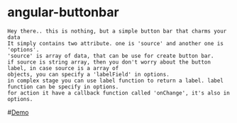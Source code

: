 # angular-buttonbar

	Hey there.. this is nothing, but a simple button bar that charms your data 
	It simply contains two attribute. one is 'source' and another one is 'options'.
	'source' is array of data, that can be use for create button bar.
	if source is string array, then you don't worry about the button label, in case source is a array of
	objects, you can specify a 'labelField' in options.
	in complex stage you can use label function to return a label. label function can be specify in options.
	for action it have a callback function called 'onChange', it's also in options.
	
#[Demo](http://sushsoft.5gbfree.com/angular-buttonbar)